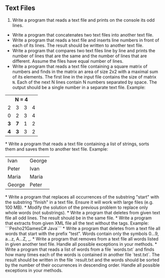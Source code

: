 ## Text Files

1. Write a program that reads a text file and prints on the console its odd lines.
* Write a program that concatenates two text files into another text file.
* Write a program that reads a text file and inserts line numbers in front of each of its lines. The result should be written to another text file.
* Write a program that compares two text files line by line and prints the number of lines that are the same and the number of lines that are different. Assume the files have equal number of lines.
* Write a program that reads a text file containing a square matrix of numbers and finds in the matrix an area of size 2x2 with a maximal sum of its elements. The first line in the input file contains the size of matrix `N`. Each of the next N lines contain N numbers separated by space. The output should be a single number in a separate text file. Example:
<table>
    <tr>
        <th colspan="4">N = 4</th>
    </tr>
    <tr>
        <td>2</td>
        <td>3</td>
        <td>3</td>
        <td>4</td>
    </tr>
    <tr>
        <td>0</td>
        <td>2</td>
        <td>3</td>
        <td>4</td>
    </tr>
    <tr>
        <td><strong>3</strong></td>
        <td><strong>7</strong></td>
        <td>1</td>
        <td>2</td>
    </tr>
    <tr>
        <td><strong>4</strong></td>
        <td><strong>3</strong></td>
        <td>3</td>
        <td>2</td>
    </tr>
</table>
* Write a program that reads a text file containing a list of strings, sorts them and saves them to another text file. Example:
<table>
    <tr>
        <td>Ivan</td>
        <td>George</td>
    </tr>
    <tr>
        <td>Peter</td>
        <td>Ivan</td>
    </tr>
    <tr>
        <td>Maria</td>
        <td>Maria</td>
    </tr>
    <tr>
        <td>George</td>
        <td>Peter</td>
    </tr>
</table>
* Write a program that replaces all occurrences of the substring "start" with the substring "finish" in a text file. Ensure it will work with large files (e.g. 100 MB).
* Modify the solution of the previous problem to replace only whole words (not substrings).
* Write a program that deletes from given text file all odd lines. The result should be in the same file.
* Write a program that extracts from given XML file all the text without the tags. Example: ```<?xml version="1.0"><student><name>Pesho</name><age>21</age><interests count="3"><interest>Games</interest><interest>C#</interest><interest> Java</interest></interests></student>```
* Write a program that deletes from a text file all words that start with the prefix "test". Words contain only the symbols 0...9, a...z, A...Z, _.
* Write a program that removes from a text file all words listed in given another text file. Handle all possible exceptions in your methods.
* Write a program that reads a list of words from a file `words.txt` and finds how many times each of the words is contained in another file `test.txt`. The result should be written in the file `result.txt and the words should be sorted by the number of their occurrences in descending order. Handle all possible exceptions in your methods.
